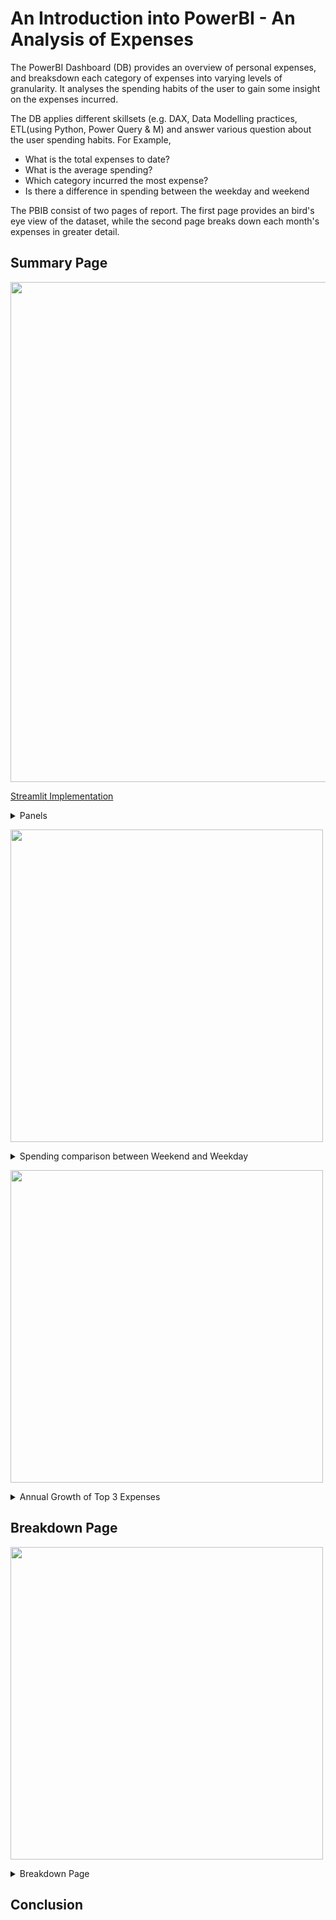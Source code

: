 # An Introduction into PowerBI - An Analysis of Expenses
The PowerBI Dashboard (DB) provides an overview of personal expenses, and breaksdown each category of expenses into varying levels of granularity. It analyses the spending habits of the user to gain some insight on the expenses incurred.  

The DB applies different skillsets (e.g. DAX, Data Modelling practices, ETL(using Python, Power Query & M) and answer various question about the user spending habits.
For Example,

* What is the total expenses to date?
* What is the average spending?
* Which category incurred the most expense? 
* Is there a difference in spending between the weekday and weekend

The PBIB consist of two pages of report. The first page provides an bird's eye view of the dataset, while the second page breaks down each month's expenses in greater detail.

## Summary Page

<img src ="https://github.com/user-attachments/assets/b68b887f-12fb-4314-b93a-ab5bd842fb76" width= "800"></img>

[Streamlit Implementation](https://mainpy-t6ryjmv5dd4yxeoz5wxtna.streamlit.app/)


<details>
  <summary>Panels</summary>

  ### Panel #01
  Panel #01 serves as an general overview of expenses for the selected year, displaying several key statistics such as the total expenses and average expenses per month. It also highlights the month with the highest and lowest expenses. The line chart visually summurise expenses as a monthly basis, visually highlighting months with abnormally high expense.    
  
  ### Panel #02
  Panel #02 presents monthly expenses in tabular form, comparing monthly expenses relative to the previous month's expenses. The `Month over Month Change (%)` column has been color-coded to visually present the Month over Month changes. Red(Green) denote an expense increase(decrease) from the prior month. This allows the audience to quickly identify a month of interest and drill in for further details. One leading example is October, from panel #01, the month of October is observed to have an sharp **increase of 119%** from the previous month. 
  
  The button enables a graphic representation of the relative changes between each month, providing a more condensed view.
  
  ### Panel #03 & Panel #04
  Panel #03 take a different approach to analysing expenses by highlighting the top 3 categories. By default, the bar chart aggregates the top 3 categories based on the entire year's expenses. This can be narrowed to a particular month by selecting a month in panel #02. 
  
  The button enables an aggregated view of the top 3 categories on an annual basis, displaying each category for each month and it's cumulative total. 
  
  Panel #04 provides a greater level of granularity by breaking down expenses into sub-categories relative to the total expenses. This allows the audience to gain a better understanding of their spending habits, giving them insight to better manage their financials.
  
  ### Obervation
  An steep increase in expenses was observed in October 2024. This increase in expenses amounted to 119% from September and it is an significant increase, considering the fact that expenses in September had risen by 41%. One unintended side effect of this sudden spike is that average expenses has been skewed towards the higher end, leading to the false impression of a higher average expense. This could result in an overly-inflated forecast of future expenses. 
  
  From panel #03, the 'Food' category has the lion's share of annual expenses (63.1%). This is to be expected as Food is an consistent expense incurred daily by everyone, regardless of their financial commitment. Panel #04 breaks down the 'Food' category further, and notice that bulk of this expenses originated from 'Dinner'. This implies that one possible strategy to reducing expenses is to source of cheaper food alternative.
  
  The second highest category is 'Personal', amounting to 24.22% of overall expenses. Breaking the category down, 'S24 FE' sub category refers to a one-time big ticket purchase and carries the highest weightage, accounting for 71%(35%) of 'Personal'(Overall) expenses. This articificially inflate average expenses as this is not a recurring expenses. A realistic approach is to spread the cost across an arbitrary period for an more accurate estimate of average expenses. One suggestion is to use the expected lifespan of the device.

</details>

<img src ="https://github.com/user-attachments/assets/1c9d182a-7443-4da4-b5c3-1d60855232a4" width= "500"></img>

<details>
  <summary>Spending comparison between Weekend and Weekday</summary>

  ### Panel #05
  Overall, the weekend and weekday expenses are rather consistent with minor fluctuation around the $20 - $40 range.  
  From the period of January to May, weekend expenses are consistently higher than weekday expenses.  
  Following the period of June to September, weekday expenses have increased and overtook weekend expenses.   
  Finally, a weekend expenses spike in October was observed. Afterwhich, a 'V'-shaped increase is observed in November and December.  


</details>

<img src ="https://github.com/user-attachments/assets/b7a798de-0045-4e87-b245-b9c32175e23b" width= "500"></img>

<details>
  <summary>Annual Growth of Top 3 Expenses</summary>


### Panel #06
Panel 6 displays the annual growth of the top 3 expenses. Food and Home expenses have seen linear growth, implying that spendings have been consistent and predictable.  
Personal expenses have seen linear growth from the period of January to September before having a steep spike in October. This is attributed to the big ticket purchase

</details>


## Breakdown Page

<img src="https://github.com/user-attachments/assets/70524d63-d814-45dc-a236-f877d653c15f" width="500"></img>

<details>
  <summary>Breakdown Page</summary>
  
The breakdown page takes a concentrated approach and breakdowns the monthly expenses into different time intervals. Considering that expenses have been rather consistent throughout the months, apart from October, we will focus on attention on October.  

The total amount of expenses incurred is $1,952.05 which is 109.26% more than last month. Even when comparing against two month moving average, October's expenses is still 131.61% more. This establishes October as the month with the highest expense.  

Personal (43.85%), Food (27.75%) and Health/Medical (16.62%) are the top 3 category of expenses. This contracts the finding from the summary page which found that the top 3 expenses are Food, Personal and Home. Delving further, the top 3 expenses by sub-categories are 'S24 FE', 'Dinner', 'IP Insurance'. One implication is the presense of an re-occuring annual expense (IP Insurance).

The table visual breakdowns the change in each expenses relative to last month. Health/Medical expenses increased by 286.19% which is in order of magnitude higher than home expense, which explains the change in rankings.

The weekday averages and weekend average compares and contrast the average expenses between weekdays and weekend to determine spending pattern. This is supported by the adjacent weekly table to identify the distribution of expenses across the month. It is observed that Week 4 of October has the highest weekly expenses, contributing 52.34% for October. 



Finally, the line chart provides an overview of daily expenses. Majority of daily expenses are below the average, which is skewed by the abnormally high expense incurred. The tooltip displays each associated expenses to provide immediate feedback to users.

</details>

## Conclusion

